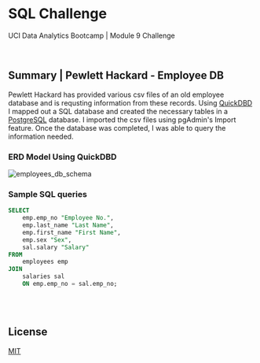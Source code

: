 # SQL Challenge

UCI Data Analytics Bootcamp | Module 9 Challenge

<br />

## Summary  |  Pewlett Hackard - Employee DB

Pewlett Hackard has provided various csv files of an old employee database and is requsting information from these records. Using <a href="https://app.quickdatabasediagrams.com/#/">QuickDBD</a> I mapped out a SQL database and created the necessary tables in a <a href="https://www.postgresql.org/">PostgreSQL</a> database. I imported the csv files using pgAdmin's Import feature. Once the database was completed, I was able to query the information needed.

### ERD Model Using QuickDBD

![employees_db_schema](https://user-images.githubusercontent.com/82631980/221395603-a9994472-9618-461b-af11-13bf38110154.png)

### Sample SQL queries

```SQL
SELECT
	emp.emp_no "Employee No.",
	emp.last_name "Last Name",
	emp.first_name "First Name",
	emp.sex "Sex",
	sal.salary "Salary"
FROM
	employees emp
JOIN
	salaries sal
	ON emp.emp_no = sal.emp_no;
```

<br />
<br />

## License

[MIT](https://choosealicense.com/licenses/mit/)
